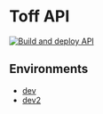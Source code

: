 # Toff API
[![Build and deploy API](https://github.com/bnlabs/toff-api/actions/workflows/main_toffapi-dev.yml/badge.svg)](https://github.com/bnlabs/toff-api/actions/workflows/main_toffapi-dev.yml)  

## Environments
- [dev](https://toffapi-dev.azurewebsites.net/)
- [dev2](https://toffapi.pancho.moe/)
